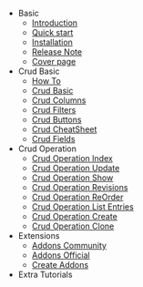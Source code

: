 - Basic
  - [Introduction](3.5/Introduction.md)
  - [Quick start](3.5/index.md)
  - [Installation](3.5/installation.md)
  - [Release Note](3.5/release-notes.md)
  - [Cover page](cover.md)
- Crud Basic
  - [How To](3.5/crud-how-to.md)
  - [Crud Basic](3.5/crud-basics.md)
  - [Crud Columns](3.5/crud-columns.md)
  - [Crud Filters](3.5/crud-filters.md)
  - [Crud Buttons](3.5/crud-buttons.md)
  - [Crud CheatSheet](3.5/crud-cheat-sheet.md)
  - [Crud Fields](3.5/crud-fields.md)
- Crud Operation
  - [Crud Operation Index](3.5/crud-operations.md)
  - [Crud Operation Update](3.5/crud-operation-update.md)
  - [Crud Operation Show](3.5/crud-operation-show.md)
  - [Crud Operation Revisions](3.5/crud-operation-revisions.md)
  - [Crud Operation ReOrder](3.5/crud-operation-reorder.md)
  - [Crud Operation List Entries](3.5/crud-operation-list-entries.md)
  - [Crud Operation Create](3.5/crud-operation-create.md)
  - [Crud Operation Clone](3.5/crud-operation-clone.md)
- Extensions
  - [Addons Community](3.5/add-ons-community.md)
  - [Addons Official](3.5/add-ons-official.md)
  - [Create Addons](3.5/add-ons-how-to-create-a-backpack-addon.md)
- Extra Tutorials
